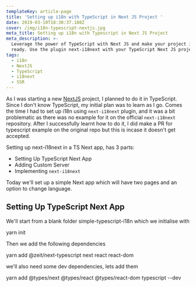 ```yaml
---
templateKey: article-page
title: 'Setting up i18n with TypeScript in Next JS Project '
date: 2019-03-10T18:30:37.108Z
cover: /img/i18n-typescript-nextjs.jpg
meta_title: Setting up i18n with Typescript in Next JS Project
meta_description: >-
  Leverage the power of TypeScript with Next JS and make your project i18n
  ready. Use the plugin next-i18next with your TypeScript Next JS project.
tags:
  - i18n
  - NextJS
  - TypeScript
  - i18next
  - SSR
---
```

As I was starting a new [NextJS](https://nextjs.org) project, I planned to do it in TypeScript. Since I don't know TypeScript, my initial plan was to learn as I go. Comes the time I had to set up i18n using `next-i18next` plugin, and it was a bit problematic as there was no example for it on the official `next-i18next` repository. After I successfully learnt how to do it, I did make a PR for typescript example on the original repo but this is incase it doesn't get accepted.

Setting up next-i18next in a TS Next app, has 3 parts:

* Setting Up TypeScript Next App
* Adding Custom Server
* Implementing `next-i18next`

Today we'll set up a simple Next app which will have two pages and an option to change language.

## Setting Up TypeScript Next App

We'll start from a blank folder simple-typescript-i18n which we initialise with

yarn init

Then we add the following dependencies

yarn add @zeit/next-typescript next react react-dom

we'll also need some dev dependencies, lets add them

yarn add @types/next @types/react @types/react-dom typescript --dev
